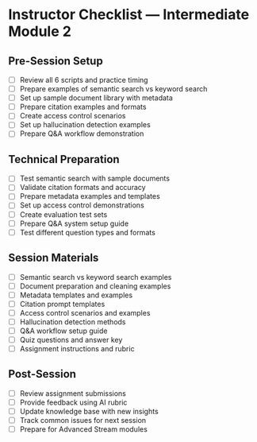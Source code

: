# Instructor Checklist — Intermediate Module 2

## Pre-Session Setup

- [ ] Review all 6 scripts and practice timing
- [ ] Prepare examples of semantic search vs keyword search
- [ ] Set up sample document library with metadata
- [ ] Prepare citation examples and formats
- [ ] Create access control scenarios
- [ ] Set up hallucination detection examples
- [ ] Prepare Q&A workflow demonstration

## Technical Preparation

- [ ] Test semantic search with sample documents
- [ ] Validate citation formats and accuracy
- [ ] Prepare metadata examples and templates
- [ ] Set up access control demonstrations
- [ ] Create evaluation test sets
- [ ] Prepare Q&A system setup guide
- [ ] Test different question types and formats

## Session Materials

- [ ] Semantic search vs keyword search examples
- [ ] Document preparation and cleaning examples
- [ ] Metadata templates and examples
- [ ] Citation prompt templates
- [ ] Access control scenarios and examples
- [ ] Hallucination detection methods
- [ ] Q&A workflow setup guide
- [ ] Quiz questions and answer key
- [ ] Assignment instructions and rubric

## Post-Session

- [ ] Review assignment submissions
- [ ] Provide feedback using AI rubric
- [ ] Update knowledge base with new insights
- [ ] Track common issues for next session
- [ ] Prepare for Advanced Stream modules
